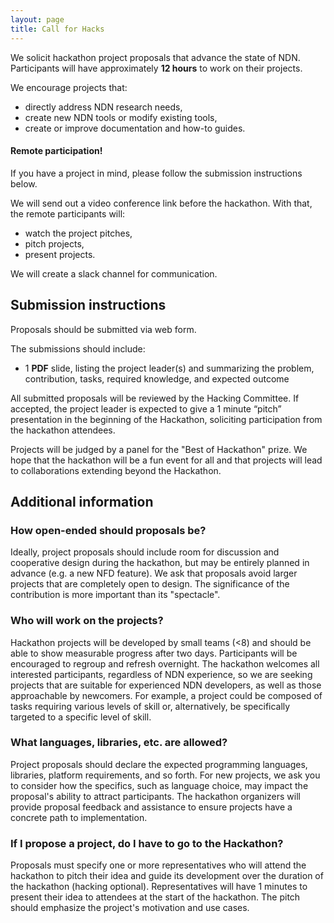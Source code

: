```yaml
---
layout: page
title: Call for Hacks
---
```


We solicit hackathon project proposals that advance the state of NDN.
Participants will have approximately **12 hours** to work on their projects.

We encourage projects that:

 - directly address NDN research needs,
 - create new NDN tools or modify existing tools,
 - create or improve documentation and how-to guides.

#### **Remote participation!**

If you have a project in mind, please follow the submission instructions below.

We will send out a video conference link before the hackathon. With that, the remote participants will:

 - watch the project pitches,
 - pitch projects,
 - present projects.

We will create a slack channel for communication.


## Submission instructions

Proposals should be submitted via web form.

The submissions should include:

- 1 **PDF** slide, listing the project leader(s) and summarizing the problem, contribution, tasks, required knowledge, and expected outcome

All submitted proposals will be reviewed by the Hacking Committee.
If accepted, the project leader is expected to give a 1 minute “pitch” presentation in the beginning of the Hackathon, soliciting participation from the hackathon attendees.

Projects will be judged by a panel for the "Best of Hackathon" prize.
We hope that the hackathon will be a fun event for all and that projects will lead to collaborations extending beyond the Hackathon.


## Additional information

### How open-ended should proposals be?

Ideally, project proposals should include room for discussion and cooperative design during the hackathon, but may be entirely planned in advance (e.g. a new NFD feature).
We ask that proposals avoid larger projects that are completely open to design.
The significance of the contribution is more important than its "spectacle".

### Who will work on the projects?

Hackathon projects will be developed by small teams (<8) and should be able to show measurable progress after two days.
Participants will be encouraged to regroup and refresh overnight.
The hackathon welcomes all interested participants, regardless of NDN experience, so we are seeking projects that are suitable for experienced NDN developers, as well as those approachable by newcomers.
For example, a project could be composed of tasks requiring various levels of skill or, alternatively, be specifically targeted to a specific level of skill.

### What languages, libraries, etc. are allowed?

Project proposals should declare the expected programming languages, libraries, platform requirements, and so forth.
For new projects, we ask you to consider how the specifics, such as language choice, may impact the proposal's ability to attract participants.
The hackathon organizers will provide proposal feedback and assistance to ensure projects have a concrete path to implementation.

### If I propose a project, do I have to go to the Hackathon?

Proposals must specify one or more representatives who will attend the hackathon to pitch their idea and guide its development over the duration of the hackathon (hacking optional).
Representatives will have 1 minutes to present their idea to attendees at the start of the hackathon.
The pitch should emphasize the project's motivation and use cases.
